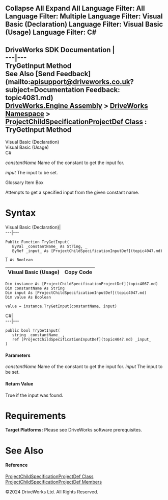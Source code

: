        

 Collapse All Expand All  Language Filter: All  Language Filter: Multiple  Language Filter: Visual Basic (Declaration) Language Filter: Visual Basic (Usage) Language Filter: C#  
---  
DriveWorks SDK Documentation  |   
---|---  
TryGetInput Method   
See Also [Send Feedback](mailto:apisupport@driveworks.co.uk?subject=Documentation Feedback: topic4081.md)  
[DriveWorks.Engine Assembly](topic2156.md) > [DriveWorks Namespace](topic2159.md) > [ProjectChildSpecificationProjectDef Class](topic4067.md) : TryGetInput Method  
---  
  
Visual Basic (Declaration)    
Visual Basic (Usage)    
C# 

_constantName_
    Name of the constant to get the input for.

_input_
    The input to be set.

Glossary Item Box

Attempts to get a specified input from the given constant name. 

# Syntax

Visual Basic (Declaration)|   
---|---  
      
    
    Public Function TryGetInput( _
       ByVal _constantName_ As String, _
       ByRef _input_ As [ProjectChildSpecificationInputDef](topic4047.md) _
    ) As Boolean  
  
Visual Basic (Usage)| Copy Code  
---|---  
      
    
    Dim instance As [ProjectChildSpecificationProjectDef](topic4067.md)
    Dim constantName As String
    Dim input As [ProjectChildSpecificationInputDef](topic4047.md)
    Dim value As Boolean
     
    value = instance.TryGetInput(constantName, input)  
  
C#|   
---|---  
      
    
    public bool TryGetInput( 
       string _constantName_ ,
       ref [ProjectChildSpecificationInputDef](topic4047.md) _input_
    )  
  
#### Parameters

 _constantName_
    Name of the constant to get the input for.
_input_
    The input to be set.

#### Return Value

True if the input was found.

# Requirements

**Target Platforms:** Please see DriveWorks software prerequisites.

# See Also

#### Reference

[ProjectChildSpecificationProjectDef Class](topic4067.md)   
[ProjectChildSpecificationProjectDef Members](topic4068.md)

©2024 DriveWorks Ltd. All Rights Reserved.
